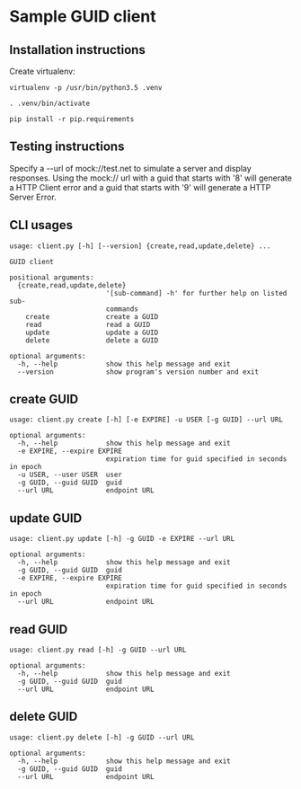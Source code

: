 # Sample GUID client

## Installation instructions

Create virtualenv:

````
virtualenv -p /usr/bin/python3.5 .venv

. .venv/bin/activate

pip install -r pip.requirements
````

## Testing instructions

Specify a --url of mock://test.net to simulate a server and display responses.
Using the mock:// url with a guid that starts with '8' will generate a HTTP Client error and a guid that starts with '9' will generate a HTTP Server Error.

## CLI usages

````
usage: client.py [-h] [--version] {create,read,update,delete} ...

GUID client

positional arguments:
  {create,read,update,delete}
                        '[sub-command] -h' for further help on listed sub-
                        commands
    create              create a GUID
    read                read a GUID
    update              update a GUID
    delete              delete a GUID

optional arguments:
  -h, --help            show this help message and exit
  --version             show program's version number and exit
````


## create GUID

````
usage: client.py create [-h] [-e EXPIRE] -u USER [-g GUID] --url URL

optional arguments:
  -h, --help            show this help message and exit
  -e EXPIRE, --expire EXPIRE
                        expiration time for guid specified in seconds in epoch
  -u USER, --user USER  user
  -g GUID, --guid GUID  guid
  --url URL             endpoint URL
````

## update GUID

````
usage: client.py update [-h] -g GUID -e EXPIRE --url URL

optional arguments:
  -h, --help            show this help message and exit
  -g GUID, --guid GUID  guid
  -e EXPIRE, --expire EXPIRE
                        expiration time for guid specified in seconds in epoch
  --url URL             endpoint URL

````

## read GUID 

````
usage: client.py read [-h] -g GUID --url URL

optional arguments:
  -h, --help            show this help message and exit
  -g GUID, --guid GUID  guid
  --url URL             endpoint URL
````

## delete GUID

````
usage: client.py delete [-h] -g GUID --url URL

optional arguments:
  -h, --help            show this help message and exit
  -g GUID, --guid GUID  guid
  --url URL             endpoint URL

````

